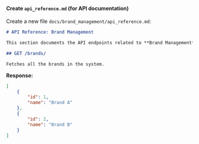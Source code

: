 
#### **Create `api_reference.md`** (for API documentation)

Create a new file `docs/brand_management/api_reference.md`:

```markdown
# API Reference: Brand Management

This section documents the API endpoints related to **Brand Management**.

## GET /brands/

Fetches all the brands in the system.

```
**Response:**
```json
[
    {
        "id": 1,
        "name": "Brand A"
    },
    {
        "id": 2,
        "name": "Brand B"
    }
]
```
